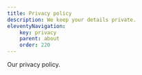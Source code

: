 ```yaml
---
title: Privacy policy
description: We keep your details private.
eleventyNavigation:
	key: privacy
	parent: about
	order: 220
---
```


Our privacy policy.
